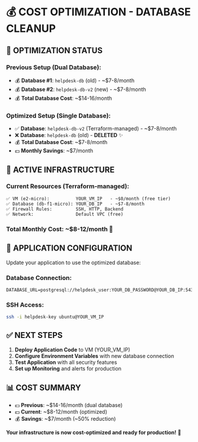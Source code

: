 # 💰 COST OPTIMIZATION - DATABASE CLEANUP

## 🎯 **OPTIMIZATION STATUS**

### **Previous Setup (Dual Database):**
- 💰 **Database #1**: `helpdesk-db` (old) - ~$7-8/month
- 💰 **Database #2**: `helpdesk-db-v2` (new) - ~$7-8/month
- 💰 **Total Database Cost**: ~$14-16/month

### **Optimized Setup (Single Database):**
- ✅ **Database**: `helpdesk-db-v2` (Terraform-managed) - ~$7-8/month
- ❌ **Database**: `helpdesk-db` (old) - **DELETED** ✨
- 💰 **Total Database Cost**: ~$7-8/month
- 💵 **Monthly Savings**: ~$7/month

## 🚀 **ACTIVE INFRASTRUCTURE**

### **Current Resources (Terraform-managed):**
```
✅ VM (e2-micro):          YOUR_VM_IP   - ~$0/month (free tier)
✅ Database (db-f1-micro): YOUR_DB_IP   - ~$7-8/month
✅ Firewall Rules:         SSH, HTTP, Backend
✅ Network:                Default VPC (free)
```

### **Total Monthly Cost: ~$8-12/month** 🎉

## 🔧 **APPLICATION CONFIGURATION**

Update your application to use the optimized database:

### **Database Connection:**
```env
DATABASE_URL=postgresql://helpdesk_user:YOUR_DB_PASSWORD@YOUR_DB_IP:5432/helpdesk_db
```

### **SSH Access:**
```bash
ssh -i helpdesk-key ubuntu@YOUR_VM_IP
```

## ✅ **NEXT STEPS**

1. **Deploy Application Code** to VM (YOUR_VM_IP)
2. **Configure Environment Variables** with new database connection
3. **Test Application** with all security features
4. **Set up Monitoring** and alerts for production

## 📊 **COST SUMMARY**
- 💵 **Previous**: ~$14-16/month (dual database)
- 💵 **Current**: ~$8-12/month (optimized)
- 💰 **Savings**: ~$7/month (~50% reduction)

**Your infrastructure is now cost-optimized and ready for production!** 🎊
